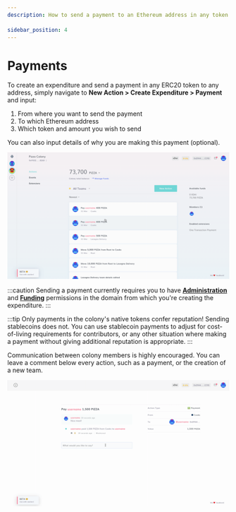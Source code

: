 ```yaml
---
description: How to send a payment to an Ethereum address in any token.

sidebar_position: 4
---
```


# Payments

To create an expenditure and send a payment in any ERC20 token to any address, simply navigate to **New Action > Create Expenditure > Payment** and input:

1. From where you want to send the payment
2. To which Ethereum address
3. Which token and amount you wish to send

You can also input details of why you are making this payment (optional).

![](../assets/CreatePayment.gif)

:::caution
Sending a payment currently requires you to have [**Administration**](../advanced-features/permissions.md#administration) and [**Funding**](../advanced-features/permissions.md#funding) permissions in the domain from which you're creating the expenditure.
:::

:::tip
Only payments in the colony's native tokens confer reputation! Sending stablecoins does not. You can use stablecoin payments to adjust for cost-of-living requirements for contributors, or any other situation where making a payment without giving additional reputation is appropriate. 
:::

Communication between colony members is highly encouraged. You can leave a comment below every action, such as a payment, or the creation of a new team.

![](../assets/CommentPay.gif)
